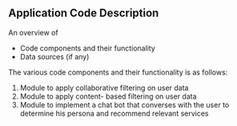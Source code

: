 ## Application Code Description

An overview of 
* Code components and their functionality 
* Data sources (if any)

The various code components and their functionality is as follows:
1) Module to apply collaborative filtering on user data
2) Module to apply content- based filtering on user data
3) Module to implement a chat bot that converses with the user to determine his persona and recommend relevant services

